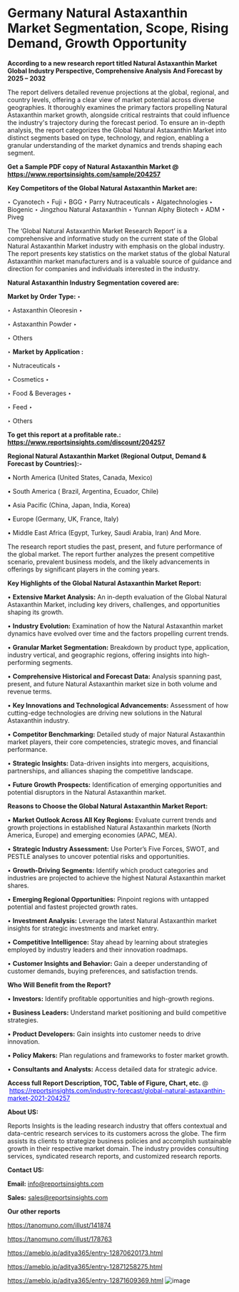 # Germany Natural Astaxanthin Market Segmentation, Scope, Rising Demand, Growth Opportunity 

<strong>According to a new research report titled Natural Astaxanthin Market Global Industry Perspective, Comprehensive Analysis And Forecast by 2025 – 2032</strong>

The report delivers detailed revenue projections at the global, regional, and country levels, offering a clear view of market potential across diverse geographies. It thoroughly examines the primary factors propelling Natural Astaxanthin market growth, alongside critical restraints that could influence the industry's trajectory during the forecast period. To ensure an in-depth analysis, the report categorizes the Global Natural Astaxanthin Market into distinct segments based on type, technology, and region, enabling a granular understanding of the market dynamics and trends shaping each segment.

<strong>Get a Sample PDF copy of Natural Astaxanthin Market </strong><strong>@<a href=https://www.reportsinsights.com/sample/204257 style=color:#0000ff;> https://www.reportsinsights.com/sample/204257</a></strong></font>

<strong>Key Competitors of the Global Natural Astaxanthin Market are:</strong>

‣ Cyanotech
‣ Fuji
‣ BGG
‣ Parry Nutraceuticals
‣ Algatechnologies
‣ Biogenic
‣ Jingzhou Natural Astaxanthin
‣ Yunnan Alphy Biotech
‣ ADM
‣ Piveg

The ‘Global Natural Astaxanthin Market Research Report’ is a comprehensive and informative study on the current state of the Global Natural Astaxanthin Market industry with emphasis on the global industry. The report presents key statistics on the market status of the global Natural Astaxanthin market manufacturers and is a valuable source of guidance and direction for companies and individuals interested in the industry.

<strong>Natural Astaxanthin Industry Segmentation covered are:</strong>

<strong>Market by Order Type: </strong>
‣ 

‣ Astaxanthin Oleoresin
‣ 

‣ Astaxanthin Powder
‣ 

‣ Others

‣ 
<strong>Market by Application :</strong>

‣ Nutraceuticals
‣ 

‣ Cosmetics
‣ 

‣ Food & Beverages
‣ 

‣ Feed
‣ 

‣ Others

<strong>To get this report at a profitable rate.: <a href=https://www.reportsinsights.com/discount/204257 style=color:#0000ff;>https://www.reportsinsights.com/discount/204257</a></strong></font>

<strong>Regional Natural Astaxanthin Market (Regional Output, Demand &amp; Forecast by Countries):-</strong>

• North America (United States, Canada, Mexico)

• South America ( Brazil, Argentina, Ecuador, Chile)

• Asia Pacific (China, Japan, India, Korea)

• Europe (Germany, UK, France, Italy)

• Middle East Africa (Egypt, Turkey, Saudi Arabia, Iran) And More.

The research report studies the past, present, and future performance of the global market. The report further analyzes the present competitive scenario, prevalent business models, and the likely advancements in offerings by significant players in the coming years.

<strong>Key Highlights of the Global Natural Astaxanthin Market Report:</strong>

• <strong>Extensive Market Analysis:</strong> An in-depth evaluation of the Global Natural Astaxanthin Market, including key drivers, challenges, and opportunities shaping its growth.

• <strong>Industry Evolution:</strong> Examination of how the Natural Astaxanthin market dynamics have evolved over time and the factors propelling current trends.

• <strong>Granular Market Segmentation:</strong> Breakdown by product type, application, industry vertical, and geographic regions, offering insights into high-performing segments.

• <strong>Comprehensive Historical and Forecast Data:</strong> Analysis spanning past, present, and future Natural Astaxanthin market size in both volume and revenue terms.

• <strong>Key Innovations and Technological Advancements:</strong> Assessment of how cutting-edge technologies are driving new solutions in the Natural Astaxanthin industry.

• <strong>Competitor Benchmarking:</strong> Detailed study of major Natural Astaxanthin market players, their core competencies, strategic moves, and financial performance.

• <strong>Strategic Insights:</strong> Data-driven insights into mergers, acquisitions, partnerships, and alliances shaping the competitive landscape.

• <strong>Future Growth Prospects:</strong> Identification of emerging opportunities and potential disruptors in the Natural Astaxanthin market.

<strong>Reasons to Choose the Global Natural Astaxanthin Market Report:</strong>

• <strong>Market Outlook Across All Key Regions:</strong> Evaluate current trends and growth projections in established Natural Astaxanthin markets (North America, Europe) and emerging economies (APAC, MEA).

• <strong>Strategic Industry Assessment:</strong> Use Porter’s Five Forces, SWOT, and PESTLE analyses to uncover potential risks and opportunities.

• <strong>Growth-Driving Segments:</strong> Identify which product categories and industries are projected to achieve the highest Natural Astaxanthin market shares.

• <strong>Emerging Regional Opportunities:</strong> Pinpoint regions with untapped potential and fastest projected growth rates.

• <strong>Investment Analysis:</strong> Leverage the latest Natural Astaxanthin market insights for strategic investments and market entry.

• <strong>Competitive Intelligence:</strong> Stay ahead by learning about strategies employed by industry leaders and their innovation roadmaps.

• <strong>Customer Insights and Behavior:</strong> Gain a deeper understanding of customer demands, buying preferences, and satisfaction trends.

<strong>Who Will Benefit from the Report?</strong>

• <strong>Investors:</strong> Identify profitable opportunities and high-growth regions.

• <strong>Business Leaders:</strong> Understand market positioning and build competitive strategies.

• <strong>Product Developers:</strong> Gain insights into customer needs to drive innovation.

• <strong>Policy Makers:</strong> Plan regulations and frameworks to foster market growth.

• <strong>Consultants and Analysts:</strong> Access detailed data for strategic advice.
</ul>
<strong>Access full Report Description, TOC, Table of Figure, Chart, etc. </strong>@  <a href=https://reportsinsights.com/industry-forecast/global-natural-astaxanthin-market-2021-204257 style=color:#0000ff;>https://reportsinsights.com/industry-forecast/global-natural-astaxanthin-market-2021-204257</a></font>

<strong><strong>About US</strong>:</strong>

Reports Insights is the leading research industry that offers contextual and data-centric research services to its customers across the globe. The firm assists its clients to strategize business policies and accomplish sustainable growth in their respective market domain. The industry provides consulting services, syndicated research reports, and customized research reports.

<strong>Contact US:</strong>

<p class=""""><b>Email:</b> <a href=mailto:info@reportsinsights.com>info@reportsinsights.com</a></p>
<p class=""""><b>Sales:</b> <a href=mailto:sales@reportsinsights.com>sales@reportsinsights.com</a></p>

<strong>Our other reports</strong>

<a href=https://tanomuno.com/illust/141874>https://tanomuno.com/illust/141874</a>

<a href=https://tanomuno.com/illust/178763>https://tanomuno.com/illust/178763</a>

<a href=https://ameblo.jp/aditya365/entry-12870620173.html>https://ameblo.jp/aditya365/entry-12870620173.html</a>

<a href=https://ameblo.jp/aditya365/entry-12871258275.html>https://ameblo.jp/aditya365/entry-12871258275.html</a>

<a href=https://ameblo.jp/aditya365/entry-12871609369.html>https://ameblo.jp/aditya365/entry-12871609369.html</a>
![image](https://github.com/user-attachments/assets/fc3fcdef-5ec7-4989-9aa1-55dd5cd70158)
